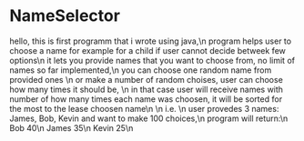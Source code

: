 # NameSelector
hello,
this is first programm that i wrote using java,\n
program helps user to choose a name for example for a child if user cannot decide betweek few options\n
it lets you provide names that you want to choose from, no limit of names so far implemented,\n
you can choose one random name from provided ones \n
or make a number of random choises, user can choose how many times it should be, \n
in that case user will receive names with number of how many times each name was choosen, it will be sorted for the most to the lease choosen name\n
\n
i.e. \n
user provedes 3 names: James, Bob, Kevin and want to make 100 choices,\n
program will return:\n
Bob 40\n
James 35\n
Kevin 25\n
